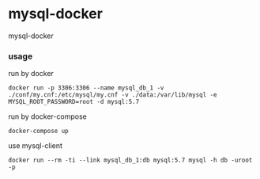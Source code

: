 # mysql-docker
mysql-docker

### usage
run by docker 
```
docker run -p 3306:3306 --name mysql_db_1 -v ./conf/my.cnf:/etc/mysql/my.cnf -v ./data:/var/lib/mysql -e MYSQL_ROOT_PASSWORD=root -d mysql:5.7
```

run by docker-compose 
```
docker-compose up
```

use mysql-client 
```
docker run --rm -ti --link mysql_db_1:db mysql:5.7 mysql -h db -uroot -p
```
